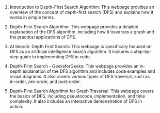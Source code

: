 

1. Introduction to Depth-First Search Algorithm: This webpage provides an overview of the concept of depth-first search (DFS) and explains how it works in simple terms.

2. Depth-First Search Algorithm: This webpage provides a detailed explanation of the DFS algorithm, including how it traverses a graph and the practical applications of DFS.

3. AI Search: Depth First Search: This webpage is specifically focused on DFS as an artificial intelligence search algorithm. It includes a step-by-step guide to implementing DFS in code.

4. Depth-First Search - GeeksforGeeks: This webpage provides an in-depth explanation of the DFS algorithm and includes code examples and visual diagrams. It also covers various types of DFS traversal, such as in-order, pre-order, and post-order.

5. Depth-First Search Algorithm for Graph Traversal: This webpage covers the basics of DFS, including pseudocode, implementation, and time complexity. It also includes an interactive demonstration of DFS in action.